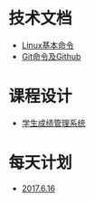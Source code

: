 # 技术文档
* [Linux基本命令](./Linux基本命令.md)
* [Git命令及Github](./Git命令及Github.md)




# 课程设计
* [学生成绩管理系统](./学生成绩管理系统.md)





# 每天计划
* [2017.6.16](./2017.6.16.md)
